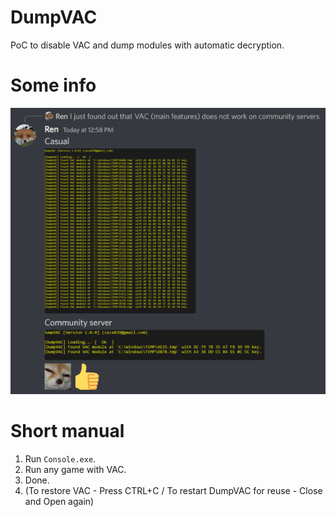 # DumpVAC
PoC to disable VAC and dump modules with automatic decryption.

# Some info
![Picture](https://github.com/RenardDev/DumpVAC/blob/main/unknown.png)

# Short manual
1. Run `Console.exe`.
2. Run any game with VAC.
3. Done.
4. (To restore VAC - Press CTRL+C / To restart DumpVAC for reuse - Close and Open again)
